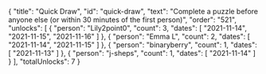 {
  "title": "Quick Draw",
  "id": "quick-draw",
  "text": "Complete a puzzle before anyone else (or within 30 minutes of the first person)",
  "order": "521",
  "unlocks": [
    {
      "person": "Lily2point0",
      "count": 3,
      "dates": [
        "2021-11-14",
        "2021-11-15",
        "2021-11-16"
      ]
    },
    {
      "person": "Emma L",
      "count": 2,
      "dates": [
        "2021-11-14",
        "2021-11-15"
      ]
    },
    {
      "person": "binaryberry",
      "count": 1,
      "dates": [
        "2021-11-13"
      ]
    },
    {
      "person": "j-sheps",
      "count": 1,
      "dates": [
        "2021-11-14"
      ]
    }
  ],
  "totalUnlocks": 7
}
